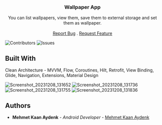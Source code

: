 <br/>
<p align="center">
  <h3 align="center">Wallpaper App</h3>

  <p align="center">
    You can list wallpapers, view them, save them to external storage and set them as wallpaper.
    <br/>
    <br/>
    <a href="https://github.com/mkaanaydenk/MWallpaper/issues">Report Bug</a>
    .
    <a href="https://github.com/mkaanaydenk/MWallpaper/issues">Request Feature</a>
  </p>
</p>

![Contributors](https://img.shields.io/github/contributors/mkaanaydenk/MWallpaper?color=dark-green) ![Issues](https://img.shields.io/github/issues/mkaanaydenk/MWallpaper) 

## Built With

Clean Architecture - MVVM, Flow, Coroutines, Hilt, Retrofit, View Binding, Glide, Navigation, Extensions, Material Design


![Screenshot_20231208_131652](https://github.com/mkaanaydenk/MWallpaper/assets/54694153/92dc0f5a-8595-4205-8161-f260db96d4e5)
![Screenshot_20231208_131736](https://github.com/mkaanaydenk/MWallpaper/assets/54694153/acaf4b3c-3a37-42c7-a0c6-3c52a8e0b3f0)
![Screenshot_20231208_131755](https://github.com/mkaanaydenk/MWallpaper/assets/54694153/8ace08fb-923b-4281-a527-eb8ea3af1739)
![Screenshot_20231208_131836](https://github.com/mkaanaydenk/MWallpaper/assets/54694153/21fe61ed-c57d-4113-b525-f6ff67d5d8b9)


## Authors

* **Mehmet Kaan Aydenk** - *Android Developer* - [Mehmet Kaan Aydenk](https://github.com/mkaanaydenk)

